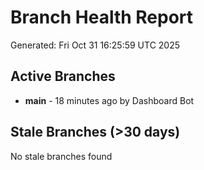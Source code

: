 # Branch Health Report
Generated: Fri Oct 31 16:25:59 UTC 2025

## Active Branches
- **main** - 18 minutes ago by Dashboard Bot

## Stale Branches (>30 days)
No stale branches found
